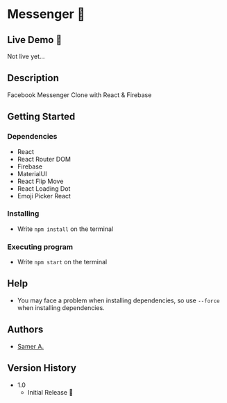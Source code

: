 # Messenger 🚀

## Live Demo 🔴

Not live yet...

## Description

Facebook Messenger Clone with React & Firebase

## Getting Started

### Dependencies

- React
- React Router DOM
- Firebase
- MaterialUI
- React Flip Move
- React Loading Dot
- Emoji Picker React

### Installing

- Write `npm install` on the terminal

### Executing program

- Write `npm start` on the terminal

## Help

- You may face a problem when installing dependencies, so use `--force` when installing dependencies.

## Authors

- [Samer A.](https://twitter.com/ssadawi__)

## Version History

- 1.0
  - Initial Release 🚀
